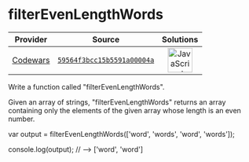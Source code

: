 [_metadata_:generated]: - "true"

# filterEvenLengthWords

<!-- INFO TABLE BEGIN -->

| Provider                                        | Source                                                                               | Solutions                                                                                                                                                    |
| :---------------------------------------------: | :----------------------------------------------------------------------------------: | :----------------------------------------------------------------------------------------------------------------------------------------------------------: |
| [Codewars](../../../docs/providers/Codewars.md) | [`59564f3bcc15b5591a00004a`](https://www.codewars.com/kata/59564f3bcc15b5591a00004a) | [<img src="https://res.cloudinary.com/rascaltwo/image/upload/v1631924076/javascript_ehszr7.svg" alt="JavaScript" title="JavaScript" width="50" />](solve.js) |

<!-- INFO TABLE END -->

Write a function called "filterEvenLengthWords".

Given an array of strings, "filterEvenLengthWords" returns an array containing only the elements of the given array whose length is an even number.

var output = filterEvenLengthWords(['word', 'words', 'word', 'words']);

console.log(output); // --> ['word', 'word']

